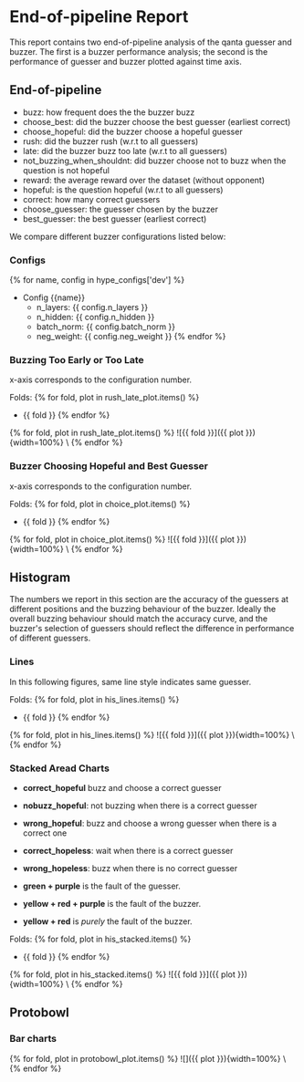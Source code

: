 # End-of-pipeline Report

This report contains two end-of-pipeline analysis of the qanta guesser and
buzzer. The first is a buzzer performance analysis; the second is the
performance of guesser and buzzer plotted against time axis.

## End-of-pipeline

- buzz: how frequent does the the buzzer buzz
- choose_best: did the buzzer choose the best guesser (earliest correct)
- choose_hopeful: did the buzzer choose a hopeful guesser
- rush: did the buzzer rush (w.r.t to all guessers)
- late: did the buzzer buzz too late (w.r.t to all guessers)
- not_buzzing_when_shouldnt: did buzzer choose not to buzz when the question is not hopeful
- reward: the average reward over the dataset (without opponent)
- hopeful: is the question hopeful (w.r.t to all guessers)
- correct: how many correct guessers
- choose_guesser: the guesser chosen by the buzzer
- best_guesser: the best guesser (earliest correct)

We compare different buzzer configurations listed below:

### Configs

{% for name, config in hype_configs['dev'] %}
- Config {{name}}
    - n_layers: {{ config.n_layers }}
    - n_hidden: {{ config.n_hidden }}
    - batch_norm: {{ config.batch_norm }}
    - neg_weight: {{ config.neg_weight }}
{% endfor %}

### Buzzing Too Early or Too Late
x-axis corresponds to the configuration number.

Folds:
{% for fold, plot in rush_late_plot.items() %}
- {{ fold }}
{% endfor %}

{% for fold, plot in rush_late_plot.items() %}
![{{ fold }}]({{ plot }}){width=100%}
\ 
{% endfor %}

### Buzzer Choosing Hopeful and Best Guesser
x-axis corresponds to the configuration number.

Folds:
{% for fold, plot in choice_plot.items() %}
- {{ fold }}
{% endfor %}

{% for fold, plot in choice_plot.items() %}
![{{ fold }}]({{ plot }}){width=100%}
\ 
{% endfor %}

## Histogram

The numbers we report in this section are the accuracy of the guessers at
different positions and the buzzing behaviour of the buzzer. Ideally the overall
buzzing behaviour should match the accuracy curve, and the buzzer's selection of
guessers should reflect the difference in performance of different guessers.

### Lines

In this following figures, same line style indicates same guesser.

Folds:
{% for fold, plot in his_lines.items() %}
- {{ fold }}
{% endfor %}

{% for fold, plot in his_lines.items() %}
![{{ fold }}]({{ plot }}){width=100%}
\ 
{% endfor %}

### Stacked Aread Charts

- __correct_hopeful__ buzz and choose a correct guesser
- __nobuzz_hopeful__: not buzzing when there is a correct guesser
- __wrong_hopeful__: buzz and choose a wrong guesser when there is a correct one
- __correct_hopeless__: wait when there is a correct guesser
- __wrong_hopeless__: buzz when there is no correct guesser

- __green + purple__ is the fault of the guesser.
- __yellow + red + purple__ is the fault of the buzzer.
- __yellow + red__ is _purely_ the fault of the buzzer.

Folds:
{% for fold, plot in his_stacked.items() %}
- {{ fold }}
{% endfor %}

{% for fold, plot in his_stacked.items() %}
![{{ fold }}]({{ plot }}){width=100%}
\ 
{% endfor %}

## Protobowl

### Bar charts

{% for fold, plot in protobowl_plot.items() %}
![]({{ plot }}){width=100%}
\ 
{% endfor %}
